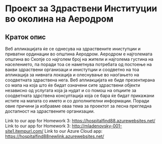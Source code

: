 # Проект за Здраствени Институции во околина на Аеродром 
## Краток опис

Веб апликацијата ќе се однесува на здраствените инистутции и приватни ординации во општина Аеродром. Аеродром е најголемата општина во Скопје со најголем број на жители и најголема густина на населението, па поради тоа се наметнува потребата од постоење на вакви здраствени организаци и инистутции и соодветно на тоа апликација за нивната локација и олеснување во наоѓањето на соодветната здраствена нега. Веб аплиакцијата ке биде презентирана со мапа на која што ќе бидат означени сите здраствени објекти независно од услугата која ја нудат и со помош на опциите за соодветната здрствена консултација која се бара ќе бидат прикажани истите на мапата со името и со дополнителни информации. Поради овие причини ја избравме оваа тема за проектот за лесна прегледна достапност на здраствените организации. 

Link to our app for Homework 3: https://hospitalfind88.azurewebsites.net/ 
Link to our app for Homework 3: http://mladenovsky-001-site1.itempurl.com/
Link to our Azure Cloud app: https://hospitalfind88newlink.azurewebsites.net/
